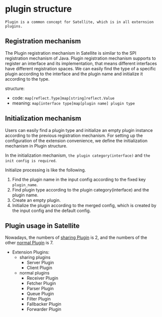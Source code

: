 # plugin structure
`Plugin is a common concept for Satellite, which is in all externsion plugins.`

## Registration mechanism

The Plugin registration mechanism in Satellite is similar to the SPI registration mechanism of Java. 
Plugin registration mechanism supports to register an interface and its implementation, that means different interfaces have different registration spaces.
We can easily find the type of a specific plugin according to the interface and the plugin name and initialize it according to the type.

structure:
- code: `map[reflect.Type]map[string]reflect.Value`
- meaning: `map[interface type]map[plugin name] plugin type`


## Initialization mechanism

Users can easily find a plugin type and initialize an empty plugin instance according to the previous registration mechanism. For setting up the configuration of the extension convenience, we define the initialization mechanism in Plugin structure.

In the initialization mechanism, `the plugin category(interface)` and `the init config is required`.
 
Initialize processing is like the following.

1. Find the plugin name in the input config according to the fixed key `plugin_name`.
2. Find plugin type according to the plugin category(interface) and the plugin name.
3. Create an empty plugin.
4. Initialize the plugin according to the merged config, which is created by the input config and the default config.



## Plugin usage in Satellite
Nowadays, the numbers of [sharing Plugin](module_design.md) is 2, and the numbers of the other [normal Plugin](module_design.md) is 7.

- Extension Plugins: 
    - sharing plugins
        - Server Plugin
        - Client Plugin
    - normal plugins
        - Receiver Plugin
        - Fetcher Plugin
        - Parser Plugin
        - Queue Plugin
        - Filter Plugin
        - Fallbacker Plugin
        - Forwarder Plugin
